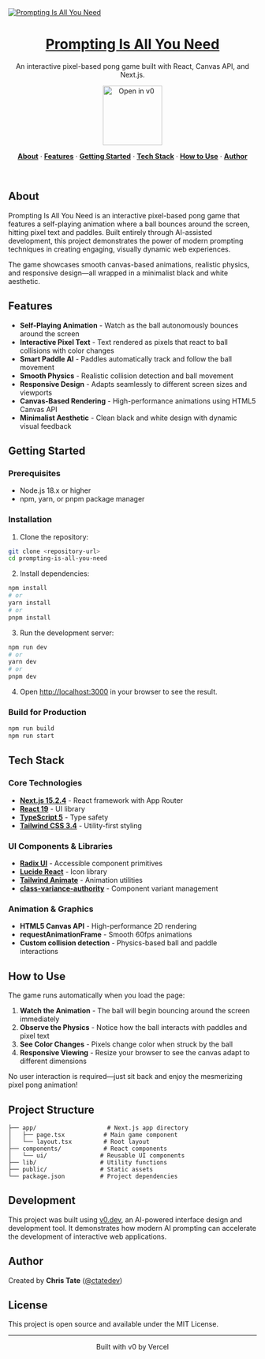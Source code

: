 <a href="https://v0.dev/community/prompting-is-all-you-need-tokU2y8gQ4D">
  <img alt="Prompting Is All You Need" src="https://hebbkx1anhila5yf.public.blob.vercel-storage.com/prompting.jpg-wiD8pePizmHSTO1VERzYJixbI9WIX3.jpeg">
  <h1 align="center">Prompting Is All You Need</h1>
</a>

<p align="center">
  An interactive pixel-based pong game built with React, Canvas API, and Next.js.
</p>

<p align="center">
  <a href="https://v0.dev/community/prompting-is-all-you-need-tokU2y8gQ4D">
    <img src="https://hebbkx1anhila5yf.public.blob.vercel-storage.com/open-in-v0-button-ZKuXSWof756tbZD6vq9OV8Xq5pZS66.svg" alt="Open in v0" width="120" />
  </a>
</p>

<p align="center">
  <a href="#about"><strong>About</strong></a> ·
  <a href="#features"><strong>Features</strong></a> ·
  <a href="#getting-started"><strong>Getting Started</strong></a> ·
  <a href="#tech-stack"><strong>Tech Stack</strong></a> ·
  <a href="#how-to-use"><strong>How to Use</strong></a> ·
  <a href="#author"><strong>Author</strong></a>
</p>
<br/>

## About

Prompting Is All You Need is an interactive pixel-based pong game that features a self-playing animation where a ball bounces around the screen, hitting pixel text and paddles. Built entirely through AI-assisted development, this project demonstrates the power of modern prompting techniques in creating engaging, visually dynamic web experiences.

The game showcases smooth canvas-based animations, realistic physics, and responsive design—all wrapped in a minimalist black and white aesthetic.

## Features

- **Self-Playing Animation** - Watch as the ball autonomously bounces around the screen
- **Interactive Pixel Text** - Text rendered as pixels that react to ball collisions with color changes
- **Smart Paddle AI** - Paddles automatically track and follow the ball movement
- **Smooth Physics** - Realistic collision detection and ball movement
- **Responsive Design** - Adapts seamlessly to different screen sizes and viewports
- **Canvas-Based Rendering** - High-performance animations using HTML5 Canvas API
- **Minimalist Aesthetic** - Clean black and white design with dynamic visual feedback

## Getting Started

### Prerequisites

- Node.js 18.x or higher
- npm, yarn, or pnpm package manager

### Installation

1. Clone the repository:
```bash
git clone <repository-url>
cd prompting-is-all-you-need
```

2. Install dependencies:
```bash
npm install
# or
yarn install
# or
pnpm install
```

3. Run the development server:
```bash
npm run dev
# or
yarn dev
# or
pnpm dev
```

4. Open [http://localhost:3000](http://localhost:3000) in your browser to see the result.

### Build for Production

```bash
npm run build
npm run start
```

## Tech Stack

### Core Technologies
- **[Next.js 15.2.4](https://nextjs.org/)** - React framework with App Router
- **[React 19](https://react.dev/)** - UI library
- **[TypeScript 5](https://www.typescriptlang.org/)** - Type safety
- **[Tailwind CSS 3.4](https://tailwindcss.com/)** - Utility-first styling

### UI Components & Libraries
- **[Radix UI](https://www.radix-ui.com/)** - Accessible component primitives
- **[Lucide React](https://lucide.dev/)** - Icon library
- **[Tailwind Animate](https://github.com/jamiebuilds/tailwindcss-animate)** - Animation utilities
- **[class-variance-authority](https://cva.style/)** - Component variant management

### Animation & Graphics
- **HTML5 Canvas API** - High-performance 2D rendering
- **requestAnimationFrame** - Smooth 60fps animations
- **Custom collision detection** - Physics-based ball and paddle interactions

## How to Use

The game runs automatically when you load the page:

1. **Watch the Animation** - The ball will begin bouncing around the screen immediately
2. **Observe the Physics** - Notice how the ball interacts with paddles and pixel text
3. **See Color Changes** - Pixels change color when struck by the ball
4. **Responsive Viewing** - Resize your browser to see the canvas adapt to different dimensions

No user interaction is required—just sit back and enjoy the mesmerizing pixel pong animation!

## Project Structure

```
├── app/                    # Next.js app directory
│   ├── page.tsx           # Main game component
│   └── layout.tsx         # Root layout
├── components/            # React components
│   └── ui/               # Reusable UI components
├── lib/                  # Utility functions
├── public/               # Static assets
└── package.json          # Project dependencies
```

## Development

This project was built using [v0.dev](https://v0.dev/), an AI-powered interface design and development tool. It demonstrates how modern AI prompting can accelerate the development of interactive web applications.

## Author

Created by **Chris Tate** ([@ctatedev](https://x.com/ctatedev))

## License

This project is open source and available under the MIT License.

---

<p align="center">
  Built with v0 by Vercel
</p>
